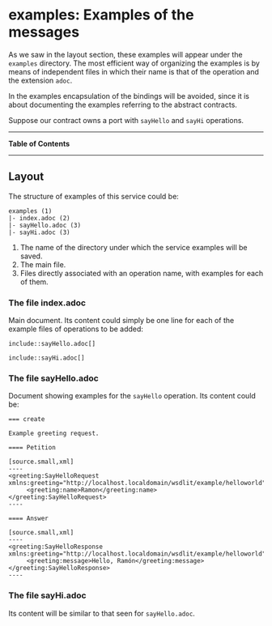 <!--
  #%L
  AMTEGA WsdlIT Maven Plugin
  %%
  Copyright (C) 2021 - 2022 Axencia para a Modernización Tecnolóxica de Galicia (AMTEGA) - Xunta de Galicia
  %%
  This file is part of "wsdlit".
  
  "wsdlit" is free software: you can redistribute it and/or modify
  it under the terms of:
  European Union Public License, either Version 1.2 or – as soon
  they will be approved by the European Commission - subsequent versions of
  the EUPL;
  
  "wsdlit" is distributed in the hope that it will be useful,
  but WITHOUT ANY WARRANTY; without even the implied warranty of
  MERCHANTABILITY or FITNESS FOR A PARTICULAR PURPOSE. See the
  European Union Public License for more details.
  
  You may obtain a copy of tce European Union Public Licence at:
  http://joinup.ec.europa.eu/software/page/eupl/licence-eupl
  #L%
  -->

# examples: Examples of the messages

As we saw in the layout section,
these examples will appear under the `examples` directory.
The most efficient way of organizing the examples is by means of independent files in which their name is that of the operation and the extension `adoc`.

In the examples encapsulation of the bindings will be avoided,
since it is about documenting the examples referring to the abstract contracts.

Suppose our contract owns a port with `sayHello` and `sayHi` operations.

---
**Table of Contents**
<!-- MACRO{toc} -->
---

## Layout

The structure of examples of this service could be:

```
examples (1)
|- index.adoc (2)
|- sayHello.adoc (3)
|- sayHi.adoc (3)
```

1. The name of the directory under which the service examples will be saved.
2. The main file.
3. Files directly associated with an operation name, with examples for each of them.

### The file index.adoc

Main document.
Its content could simply be one line for each of the example files of operations to be added:

```
include::sayHello.adoc[]

include::sayHi.adoc[]
```

### The file sayHello.adoc

Document showing examples for the `sayHello` operation.
Its content could be:

```asciidoc
=== create

Example greeting request.

==== Petition

[source.small,xml]
----
<greeting:SayHelloRequest xmlns:greeting="http://localhost.localdomain/wsdlit/example/helloworld">
     <greeting:name>Ramon</greeting:name>
</greeting:SayHelloRequest>
----

==== Answer

[source.small,xml]
----
<greeting:SayHelloResponse xmlns:greeting="http://localhost.localdomain/wsdlit/example/helloworld">
     <greeting:message>Hello, Ramón</greeting:message>
</greeting:SayHelloResponse>
----
```

### The file sayHi.adoc

Its content will be similar to that seen for `sayHello.adoc`.